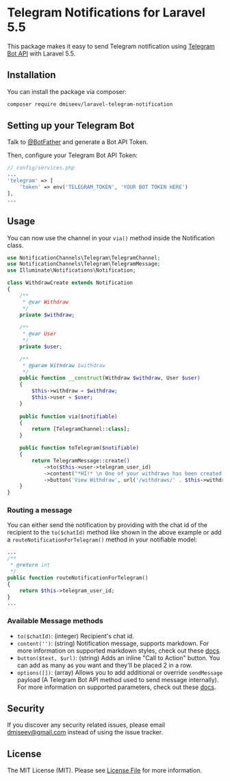 # Telegram Notifications for Laravel 5.5

This package makes it easy to send Telegram notification using [Telegram Bot API](https://core.telegram.org/bots) with Laravel 5.5.

## Installation

You can install the package via composer:

``` bash
composer require dmiseev/laravel-telegram-notification
```

## Setting up your Telegram Bot

Talk to [@BotFather](https://core.telegram.org/bots#6-botfather) and generate a Bot API Token.

Then, configure your Telegram Bot API Token:

```php
// config/services.php
...
'telegram' => [
    'token' => env('TELEGRAM_TOKEN', 'YOUR BOT TOKEN HERE')
],
...
```

## Usage

You can now use the channel in your `via()` method inside the Notification class.

``` php
use NotificationChannels\Telegram\TelegramChannel;
use NotificationChannels\Telegram\TelegramMessage;
use Illuminate\Notifications\Notification;

class WithdrawCreate extends Notification
{
    /**
     * @var Withdraw
     */
    private $withdraw;
    
    /**
     * @var User
     */
    private $user;

    /**
     * @param Withdraw $withdraw
     */
    public function __construct(Withdraw $withdraw, User $user)
    {
        $this->withdraw = $withdraw;
        $this->user = $user;
    }
    
    public function via($notifiable)
    {
        return [TelegramChannel::class];
    }

    public function toTelegram($notifiable)
    {
        return TelegramMessage::create()
            ->to($this->user->telegram_user_id)
            ->content("*HI!* \n One of your withdraws has been created!")
            ->button('View Withdraw', url('/withdraws/' . $this->withdraw->id));
    }
}
```

### Routing a message

You can either send the notification by providing with the chat id of the recipient to the `to($chatId)` method like shown in the above example or add a `routeNotificationForTelegram()` method in your notifiable model:

``` php
...
/**
 * @return int
 */
public function routeNotificationForTelegram()
{
    return $this->telegram_user_id;
}
...
```

### Available Message methods

- `to($chatId)`: (integer) Recipient's chat id.
- `content('')`: (string) Notification message, supports markdown. For more information on supported markdown styles, check out these [docs](https://telegram-bot-sdk.readme.io/docs/sendmessage#section-markdown-style).
- `button($text, $url)`: (string) Adds an inline "Call to Action" button. You can add as many as you want and they'll be placed 2 in a row.
- `options([])`: (array) Allows you to add additional or override `sendMessage` payload (A Telegram Bot API method used to send message internally). For more information on supported parameters, check out these [docs](https://telegram-bot-sdk.readme.io/docs/sendmessage).

## Security

If you discover any security related issues, please email dmiseev@gmail.com instead of using the issue tracker.

## License

The MIT License (MIT). Please see [License File](LICENSE) for more information.
